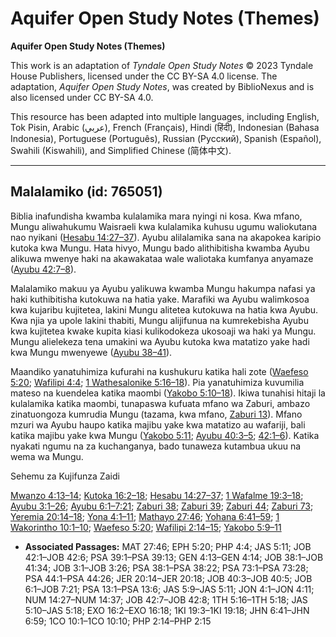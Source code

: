 # Aquifer Open Study Notes (Themes)

**Aquifer Open Study Notes (Themes)**

This work is an adaptation of *Tyndale Open Study Notes* © 2023 Tyndale House Publishers, licensed under the CC BY\-SA 4\.0 license. The adaptation, *Aquifer Open Study Notes*, was created by BiblioNexus and is also licensed under CC BY\-SA 4\.0\.

This resource has been adapted into multiple languages, including English, Tok Pisin, Arabic (عربي), French (Français), Hindi (हिंदी), Indonesian (Bahasa Indonesia), Portuguese (Português), Russian (Русский), Spanish (Español), Swahili (Kiswahili), and Simplified Chinese (简体中文).



--------------------------------

## Malalamiko (id: 765051)

Biblia inafundisha kwamba kulalamika mara nyingi ni kosa. Kwa mfano, Mungu aliwahukumu Waisraeli kwa kulalamika kuhusu ugumu waliokutana nao nyikani ([Hesabu 14:27–37](https://ref.ly/Num14:27-Num14:37)). Ayubu alilalamika sana na akapokea karipio kutoka kwa Mungu. Hata hivyo, Mungu bado alithibitisha kwamba Ayubu alikuwa mwenye haki na akawakataa wale waliotaka kumfanya anyamaze ([Ayubu 42:7–8](https://ref.ly/Job42:7-Job42:8)).

Malalamiko makuu ya Ayubu yalikuwa kwamba Mungu hakumpa nafasi ya haki kuthibitisha kutokuwa na hatia yake. Marafiki wa Ayubu walimkosoa kwa kujaribu kujitetea, lakini Mungu alitetea kutokuwa na hatia kwa Ayubu. Kwa njia ya upole lakini thabiti, Mungu alijifunua na kumrekebisha Ayubu kwa kujitetea kwake kupita kiasi kulikodokeza ukosoaji wa haki ya Mungu. Mungu alielekeza tena umakini wa Ayubu kutoka kwa matatizo yake hadi kwa Mungu mwenyewe ([Ayubu 38–41](https://ref.ly/Job38:1-Job41:34)).

Maandiko yanatuhimiza kufurahi na kushukuru katika hali zote ([Waefeso 5:20](https://ref.ly/Eph5:20); [Wafilipi 4:4](https://ref.ly/Phil4:4); [1 Wathesalonike 5:16–18](https://ref.ly/1Thess5:16-1Thess5:18)). Pia yanatuhimiza kuvumilia mateso na kuendelea katika maombi ([Yakobo 5:10–18](https://ref.ly/Jas5:10-Jas5:18)). Ikiwa tunahisi hitaji la kulalamika katika maombi, tunapaswa kufuata mfano wa Zaburi, ambazo zinatuongoza kumrudia Mungu (tazama, kwa mfano, [Zaburi 13](https://ref.ly/Ps13:1-Ps13:6)). Mfano mzuri wa Ayubu haupo katika majibu yake kwa matatizo au wafariji, bali katika majibu yake kwa Mungu ([Yakobo 5:11](https://ref.ly/Jas5:11); [Ayubu 40:3–5](https://ref.ly/Job40:3-Job40:5); [42:1–6](https://ref.ly/Job42:1-Job42:6)). Katika nyakati ngumu na za kuchanganya, bado tunaweza kutambua ukuu na wema wa Mungu.

Sehemu za Kujifunza Zaidi

[Mwanzo 4:13–14](https://ref.ly/Gen4:13-Gen4:14); [Kutoka 16:2–18](https://ref.ly/Exod16:2-Exod16:18); [Hesabu 14:27–37](https://ref.ly/Num14:27-Num14:37); [1 Wafalme 19:3–18](https://ref.ly/1Kgs19:3-1Kgs19:18); [Ayubu 3:1–26](https://ref.ly/Job3:1-Job3:26); [Ayubu 6:1–7:21](https://ref.ly/Job6:1-Job7:21); [Zaburi 38](https://ref.ly/Ps38:1-Ps38:22); [Zaburi 39](https://ref.ly/Ps39:1-Ps39:13); [Zaburi 44](https://ref.ly/Ps44:1-Ps44:26); [Zaburi 73](https://ref.ly/Ps73:1-Ps73:28); [Yeremia 20:14–18](https://ref.ly/Jer20:14-Jer20:18); [Yona 4:1–11](https://ref.ly/Jonah4:1-Jonah4:11); [Mathayo 27:46](https://ref.ly/Matt27:46); [Yohana 6:41–59](https://ref.ly/John6:41-John6:59); [1 Wakorintho 10:1–10](https://ref.ly/1Cor10:1-1Cor10:10); [Waefeso 5:20](https://ref.ly/Eph5:20); [Wafilipi 2:14–15](https://ref.ly/Phil2:14-Phil2:15); [Yakobo 5:9–11](https://ref.ly/Jas5:9-Jas5:11)

* **Associated Passages:** MAT 27:46; EPH 5:20; PHP 4:4; JAS 5:11; JOB 42:1–JOB 42:6; PSA 39:1–PSA 39:13; GEN 4:13–GEN 4:14; JOB 38:1–JOB 41:34; JOB 3:1–JOB 3:26; PSA 38:1–PSA 38:22; PSA 73:1–PSA 73:28; PSA 44:1–PSA 44:26; JER 20:14–JER 20:18; JOB 40:3–JOB 40:5; JOB 6:1–JOB 7:21; PSA 13:1–PSA 13:6; JAS 5:9–JAS 5:11; JON 4:1–JON 4:11; NUM 14:27–NUM 14:37; JOB 42:7–JOB 42:8; 1TH 5:16–1TH 5:18; JAS 5:10–JAS 5:18; EXO 16:2–EXO 16:18; 1KI 19:3–1KI 19:18; JHN 6:41–JHN 6:59; 1CO 10:1–1CO 10:10; PHP 2:14–PHP 2:15

